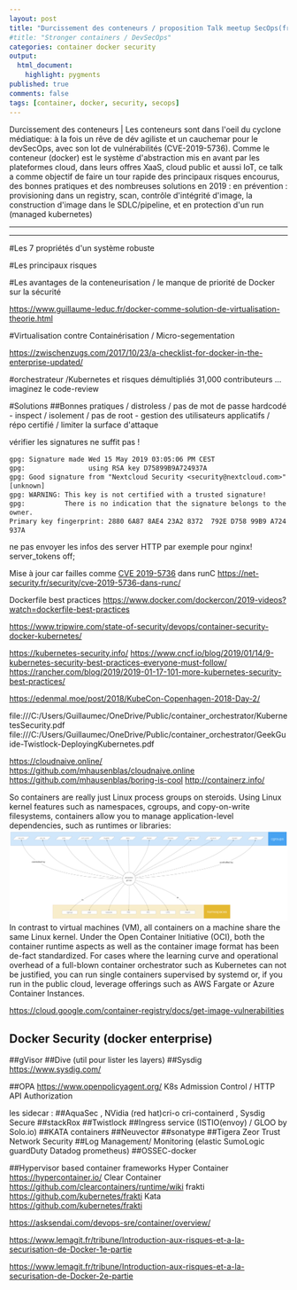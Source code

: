 ```yaml
---
layout: post
title: "Durcissement des conteneurs / proposition Talk meetup SecOps(french post)"
#title: "Stronger containers / DevSecOps"
categories: container docker security
output:
  html_document:
    highlight: pygments
published: true
comments: false
tags: [container, docker, security, secops]    
---
```


Durcissement des conteneurs | 
Les conteneurs sont dans l'oeil du cyclone médiatique: à la fois un rêve de dév agiliste et un cauchemar pour le devSecOps, avec son lot de vulnérabilités (CVE-2019-5736). Comme le conteneur (docker) est le système d'abstraction mis en avant par les plateformes cloud, dans leurs offres XaaS, cloud public et aussi IoT, ce talk a comme objectif de faire un tour rapide des principaux risques encourus, des bonnes pratiques et des nombreuses solutions en 2019 :
en prévention : provisioning dans un registry, scan, contrôle d'intégrité d'image, la construction d'image dans le SDLC/pipeline,
 et en protection d'un run (managed kubernetes)

---

<object data="/pdf/20190617_SecOps_meetup.pdf" width="850" height="650" type='application/pdf'/>

-------------
#Les 7 propriétés d'un système robuste

#Les principaux risques

#Les avantages de la conteneurisation / le manque de priorité de Docker sur la sécurité

https://www.guillaume-leduc.fr/docker-comme-solution-de-virtualisation-theorie.html

#Virtualisation contre Containérisation / Micro-segementation

https://zwischenzugs.com/2017/10/23/a-checklist-for-docker-in-the-enterprise-updated/

#orchestrateur /Kubernetes  et risques démultipliés
31,000 contributeurs ... imaginez le code-review

#Solutions 
##Bonnes pratiques / distroless / pas de mot de passe hardcodé - inspect  / isolement / pas de root - gestion des utilisateurs applicatifs / répo certifié / limiter la surface d'attaque

vérifier les signatures ne suffit pas !
```
gpg: Signature made Wed 15 May 2019 03:05:06 PM CEST
gpg:                using RSA key D75899B9A724937A
gpg: Good signature from "Nextcloud Security <security@nextcloud.com>" [unknown]
gpg: WARNING: This key is not certified with a trusted signature!
gpg:          There is no indication that the signature belongs to the owner.
Primary key fingerprint: 2880 6A87 8AE4 23A2 8372  792E D758 99B9 A724 937A
```

ne pas envoyer les infos des server HTTP
par exemple pour nginx!
server_tokens off;


Mise à jour car failles comme [CVE 2019-5736](https://nvd.nist.gov/vuln/detail/CVE-2019-5736) dans runC https://net-security.fr/security/cve-2019-5736-dans-runc/

Dockerfile best practices
https://www.docker.com/dockercon/2019-videos?watch=dockerfile-best-practices

https://www.tripwire.com/state-of-security/devops/container-security-docker-kubernetes/

https://kubernetes-security.info/
https://www.cncf.io/blog/2019/01/14/9-kubernetes-security-best-practices-everyone-must-follow/
https://rancher.com/blog/2019/2019-01-17-101-more-kubernetes-security-best-practices/

https://edenmal.moe/post/2018/KubeCon-Copenhagen-2018-Day-2/

file:///C:/Users/Guillaumec/OneDrive/Public/container_orchestrator/KubernetesSecurity.pdf
file:///C:/Users/Guillaumec/OneDrive/Public/container_orchestrator/GeekGuide-Twistlock-DeployingKubernetes.pdf


https://cloudnaive.online/
https://github.com/mhausenblas/cloudnaive.online
https://github.com/mhausenblas/boring-is-cool
http://containerz.info/

So containers are really just Linux process groups on steroids. Using Linux kernel features such as namespaces, cgroups, and copy-on-write filesystems, containers allow you to manage application-level dependencies, such as runtimes or libraries:
![alt text](/images/20190522-containers.png "LXC / ")
In contrast to virtual machines (VM), all containers on a machine share the same Linux kernel. Under the Open Container Initiative (OCI), both the container runtime aspects as well as the container image format has been de-fact standardized.
For cases where the learning curve and operational overhead of a full-blown container orchestrator such as Kubernetes can not be justified, you can run single containers supervised by systemd or, if you run in the public cloud, leverage offerings such as AWS Fargate or Azure Container Instances.


https://cloud.google.com/container-registry/docs/get-image-vulnerabilities

## Docker Security (docker enterprise) 

##gVisor
##Dive (util pour lister les layers)
##Sysdig
https://www.sysdig.com/

##OPA https://www.openpolicyagent.org/ K8s Admission Control / HTTP API Authorization

les sidecar :
##AquaSec , NVidia (red hat)cri-o cri-containerd , Sysdig Secure 
##stackRox
##Twistlock
##Ingress service (ISTIO(envoy) / GLOO by Solo.io)
##KATA containers
##Neuvector
##sonatype
##Tigera Zeor Trust Network Security
##Log Management/ Monitoring (elastic SumoLogic guardDuty Datadog prometheus)
##OSSEC-docker

##Hypervisor based container frameworks
Hyper Container https://hypercontainer.io/
Clear Container https://github.com/clearcontainers/runtime/wiki
frakti  https://github.com/kubernetes/frakti
Kata https://github.com/kubernetes/frakti

https://asksendai.com/devops-sre/container/overview/


https://www.lemagit.fr/tribune/Introduction-aux-risques-et-a-la-securisation-de-Docker-1e-partie

https://www.lemagit.fr/tribune/Introduction-aux-risques-et-a-la-securisation-de-Docker-2e-partie